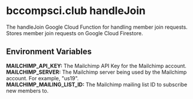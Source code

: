 # bccompsci.club handleJoin

The handleJoin Google Cloud Function for handling member join requests. Stores member join requests on Google Cloud Firestore.

## Environment Variables

**MAILCHIMP_API_KEY:** The Mailchimp API Key for the Mailchimp account.\
**MAILCHIMP_SERVER:** The Mailchimp server being used by the Mailchimp account. For example, "us19".\
**MAILCHIMP_MAILING_LIST_ID:** The Mailchimp mailing list ID to subscribe new members to.
